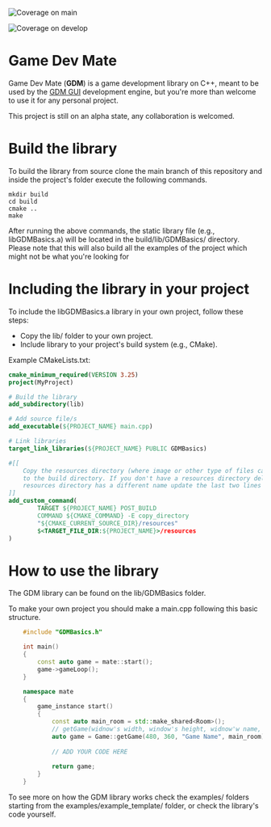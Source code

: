 ![Coverage on main](https://ellysparky.github.io/GDM/main.svg)

![Coverage on develop](https://ellysparky.github.io/GDM/develop.svg)

# Game Dev Mate

Game Dev Mate (**GDM**) is a game development library on C++, meant to be used by the [GDM GUI](https://github.com/EllySparky/GDM_GUI.git) development engine, but you're more than welcome to use it for any personal project.

This project is still on an alpha state, any collaboration is welcomed.

# Build the library

To build the library from source clone the main branch of this repository and inside the project's folder execute the following commands.

```shell
mkdir build
cd build
cmake ..
make
```

After running the above commands, the static library file (e.g., libGDMBasics.a) will be located in the build/lib/GDMBasics/ directory. Please note that this will also build all the examples of the project which might not be what you're looking for

# Including the library in your project

To include the libGDMBasics.a library in your own project, follow these steps:

- Copy the lib/ folder to your own project.
- Include library to your project's build system (e.g., CMake).

Example CMakeLists.txt:

```cmake
cmake_minimum_required(VERSION 3.25)
project(MyProject)

# Build the library
add_subdirectory(lib)

# Add source file/s
add_executable(${PROJECT_NAME} main.cpp)

# Link libraries
target_link_libraries(${PROJECT_NAME} PUBLIC GDMBasics)

#[[
    Copy the resources directory (where image or other type of files can be found)
    to the build directory. If you don't have a resources directory delete this. If your
    resources directory has a different name update the last two lines inside the parenthesis.
]]
add_custom_command(
        TARGET ${PROJECT_NAME} POST_BUILD
        COMMAND ${CMAKE_COMMAND} -E copy_directory
        "${CMAKE_CURRENT_SOURCE_DIR}/resources"
        $<TARGET_FILE_DIR:${PROJECT_NAME}>/resources
)
```

# How to use the library

The GDM library can be found on the lib/GDMBasics folder.

To make your own project you should make a main.cpp following this basic structure.

```c++
    #include "GDMBasics.h"

    int main()
    {
        const auto game = mate::start();
        game->gameLoop();
    }

    namespace mate
    {
        game_instance start()
        {
            const auto main_room = std::make_shared<Room>();
            // getGame(widnow's width, window's height, widnow'w name, main_room)
            auto game = Game::getGame(480, 360, "Game Name", main_room);
            
            // ADD YOUR CODE HERE
            
            return game;
        }
    }
```

To see more on how the GDM library works check the examples/ folders starting from the examples/example_template/ folder, or check the library's code yourself.
